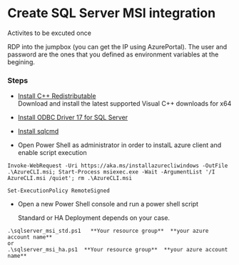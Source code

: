 # Create SQL Server MSI integration

Activites to be excuted once

RDP into the jumpbox (you can get the IP using AzurePortal). The user and password are the ones that you defined as environment variables at the begining.​

### Steps

- [Install C++ Redistributable](https://support.microsoft.com/en-us/help/2977003/the-latest-supported-visual-c-download)  
  Download and install the latest supported Visual C++ downloads for x64​

- [Install ODBC Driver 17 for SQL Server](https://www.microsoft.com/en-us/download/details.aspx?id=56567)

* [Install sqlcmd](https://docs.microsoft.com/en-us/sql/tools/sqlcmd-utility?view=sql-server-ver15#download-the-latest-version-of-sqlcmd-utility)

* Open Power Shell as administrator in order to instalL azure client and enable script execution

```
Invoke-WebRequest -Uri https://aka.ms/installazurecliwindows -OutFile .\AzureCLI.msi; Start-Process msiexec.exe -Wait -ArgumentList '/I AzureCLI.msi /quiet'; rm .\AzureCLI.msi

Set-ExecutionPolicy RemoteSigned
```

- Open a new Power Shell console and run a power shell script

  Standard or HA Deployment depends on your case.

```
.\sqlserver_msi_std.ps1   **Your resource group**  **your azure account name**
or
.\sqlserver_msi_ha.ps1  **Your resource group**  **your azure account name**
```
